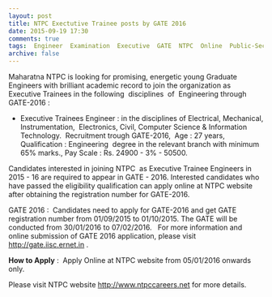 ```yaml
---
layout: post
title: NTPC Exectutive Trainee posts by GATE 2016   
date: 2015-09-19 17:30
comments: true
tags:  Engineer  Examination  Executive  GATE  NTPC  Online  Public-Sector  Trainee 
archive: false
---
```

Maharatna NTPC is looking for promising, energetic young Graduate Engineers with brilliant academic record to join the organization as Executive Trainees in the following  disciplines  of  Engineering through GATE-2016 :

- Executive Trainees Engineer : in the disciplines of Electrical, Mechanical, Instrumentation,  Electronics, Civil, Computer Science & Information Technology.  Recruitment trough GATE-2016,  Age : 27 years, Qualification : Engineering  degree in the relevant branch with minimum 65% marks., Pay Scale : Rs. 24900 - 3% - 50500. 

Candidates interested in joining NTPC  as Executive Trainee Engineers in 2015 - 16 are required to appear in GATE - 2016. Interested candidates who have passed the eligibility qualification can apply online at NTPC website after obtaining the registration number for GATE-2016.

GATE 2016 :  Candidates need to apply for GATE-2016 and get GATE registration number from 01/09/2015 to 01/10/2015. The GATE will be conducted from 30/01/2016 to 07/02/2016.   For more information and online submission of GATE 2016 application, please visit  <http://gate.iisc.ernet.in> .


**How to Apply** :  Apply Online at NTPC website from 05/01/2016 onwards only.  

Please visit NTPC website <http://www.ntpccareers.net> for more details.

